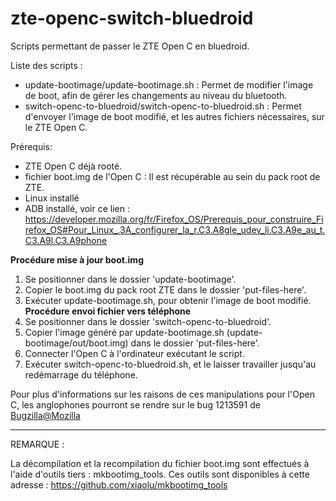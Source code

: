 # zte-openc-switch-bluedroid
Scripts permettant de passer le ZTE Open C en bluedroid.

Liste des scripts :
- update-bootimage/update-bootimage.sh : Permet de modifier l'image de boot, afin de gérer les changements au niveau du bluetooth.  
- switch-openc-to-bluedroid/switch-openc-to-bluedroid.sh : Permet d'envoyer l'image de boot modifié, et les autres fichiers nécessaires, sur le ZTE Open C.  

Prérequis:
- ZTE Open C déjà rooté.
- fichier boot.img de l'Open C : Il est récupérable au sein du pack root de ZTE.
- Linux installé
- ADB installé, voir ce lien : https://developer.mozilla.org/fr/Firefox_OS/Prerequis_pour_construire_Firefox_OS#Pour_Linux_.3A_configurer_la_r.C3.A8gle_udev_li.C3.A9e_au_t.C3.A9l.C3.A9phone

**Procédure mise à jour boot.img**  
1. Se positionner dans le dossier 'update-bootimage'.
2. Copier le boot.img du pack root ZTE dans le dossier 'put-files-here'.
3. Exécuter update-bootimage.sh, pour obtenir l'image de boot modifié.
**Procédure envoi fichier vers téléphone**  
1. Se positionner dans le dossier 'switch-openc-to-bluedroid'.
2. Copier l'image généré par update-bootimage.sh (update-bootimage/out/boot.img) dans le dossier 'put-files-here'.
3. Connecter l'Open C à l'ordinateur exécutant le script.
4. Exécuter switch-openc-to-bluedroid.sh, et le laisser travailler jusqu'au redémarrage du téléphone.

Pour plus d'informations sur les raisons de ces manipulations pour l'Open C, les anglophones pourront se rendre sur le bug 1213591 de [Bugzilla@Mozilla](https://bugzilla.mozilla.org/show_bug.cgi?id=1213591)

-------------------------------------------------------

REMARQUE :

La décompilation et la recompilation du fichier boot.img sont effectués à l'aide d'outils tiers : mkbootimg_tools.
Ces outils sont disponibles à cette adresse : https://github.com/xiaolu/mkbootimg_tools